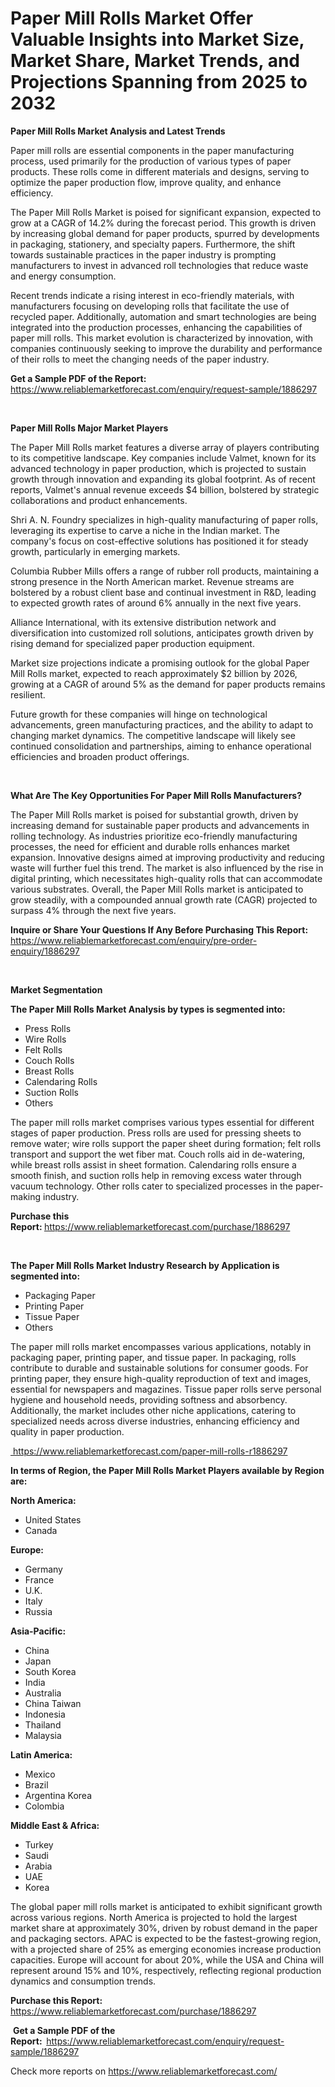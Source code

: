 <p><h1>Paper Mill Rolls Market Offer Valuable Insights into Market Size, Market Share, Market Trends, and Projections Spanning from 2025 to 2032</h1></p><p><strong>Paper Mill Rolls Market Analysis and Latest Trends</strong></p>
<p><p>Paper mill rolls are essential components in the paper manufacturing process, used primarily for the production of various types of paper products. These rolls come in different materials and designs, serving to optimize the paper production flow, improve quality, and enhance efficiency.</p><p>The Paper Mill Rolls Market is poised for significant expansion, expected to grow at a CAGR of 14.2% during the forecast period. This growth is driven by increasing global demand for paper products, spurred by developments in packaging, stationery, and specialty papers. Furthermore, the shift towards sustainable practices in the paper industry is prompting manufacturers to invest in advanced roll technologies that reduce waste and energy consumption.</p><p>Recent trends indicate a rising interest in eco-friendly materials, with manufacturers focusing on developing rolls that facilitate the use of recycled paper. Additionally, automation and smart technologies are being integrated into the production processes, enhancing the capabilities of paper mill rolls. This market evolution is characterized by innovation, with companies continuously seeking to improve the durability and performance of their rolls to meet the changing needs of the paper industry.</p></p>
<p><strong>Get a Sample PDF of the Report:&nbsp;</strong> <a href="https://www.reliablemarketforecast.com/enquiry/request-sample/1886297?utm_campaign=2393&utm_medium=2&utm_source=Github&utm_content=ia&utm_term=11042025&utm_id=paper-mill-rolls">https://www.reliablemarketforecast.com/enquiry/request-sample/1886297</a></p>
<p>&nbsp;</p>
<p><strong>Paper Mill Rolls Major Market Players</strong></p>
<p><p>The Paper Mill Rolls market features a diverse array of players contributing to its competitive landscape. Key companies include Valmet, known for its advanced technology in paper production, which is projected to sustain growth through innovation and expanding its global footprint. As of recent reports, Valmet's annual revenue exceeds $4 billion, bolstered by strategic collaborations and product enhancements.</p><p>Shri A. N. Foundry specializes in high-quality manufacturing of paper rolls, leveraging its expertise to carve a niche in the Indian market. The company's focus on cost-effective solutions has positioned it for steady growth, particularly in emerging markets.</p><p>Columbia Rubber Mills offers a range of rubber roll products, maintaining a strong presence in the North American market. Revenue streams are bolstered by a robust client base and continual investment in R&D, leading to expected growth rates of around 6% annually in the next five years.</p><p>Alliance International, with its extensive distribution network and diversification into customized roll solutions, anticipates growth driven by rising demand for specialized paper production equipment. </p><p>Market size projections indicate a promising outlook for the global Paper Mill Rolls market, expected to reach approximately $2 billion by 2026, growing at a CAGR of around 5% as the demand for paper products remains resilient.</p><p>Future growth for these companies will hinge on technological advancements, green manufacturing practices, and the ability to adapt to changing market dynamics. The competitive landscape will likely see continued consolidation and partnerships, aiming to enhance operational efficiencies and broaden product offerings.</p></p>
<p>&nbsp;</p>
<p><strong>What Are The Key Opportunities For Paper Mill Rolls Manufacturers?</strong></p>
<p><p>The Paper Mill Rolls market is poised for substantial growth, driven by increasing demand for sustainable paper products and advancements in rolling technology. As industries prioritize eco-friendly manufacturing processes, the need for efficient and durable rolls enhances market expansion. Innovative designs aimed at improving productivity and reducing waste will further fuel this trend. The market is also influenced by the rise in digital printing, which necessitates high-quality rolls that can accommodate various substrates. Overall, the Paper Mill Rolls market is anticipated to grow steadily, with a compounded annual growth rate (CAGR) projected to surpass 4% through the next five years.</p></p>
<p><strong>Inquire or Share Your Questions If Any Before Purchasing This Report:</strong> <a href="https://www.reliablemarketforecast.com/enquiry/pre-order-enquiry/1886297?utm_campaign=2393&utm_medium=2&utm_source=Github&utm_content=ia&utm_term=11042025&utm_id=paper-mill-rolls">https://www.reliablemarketforecast.com/enquiry/pre-order-enquiry/1886297</a></p>
<p>&nbsp;</p>
<p><strong>Market Segmentation</strong></p>
<p><strong>The Paper Mill Rolls Market Analysis by types is segmented into:</strong></p>
<p><ul><li>Press Rolls</li><li>Wire Rolls</li><li>Felt Rolls</li><li>Couch Rolls</li><li>Breast Rolls</li><li>Calendaring Rolls</li><li>Suction Rolls</li><li>Others</li></ul></p>
<p><p>The paper mill rolls market comprises various types essential for different stages of paper production. Press rolls are used for pressing sheets to remove water; wire rolls support the paper sheet during formation; felt rolls transport and support the wet fiber mat. Couch rolls aid in de-watering, while breast rolls assist in sheet formation. Calendaring rolls ensure a smooth finish, and suction rolls help in removing excess water through vacuum technology. Other rolls cater to specialized processes in the paper-making industry.</p></p>
<p><strong>Purchase this Report:&nbsp;</strong><a href="https://www.reliablemarketforecast.com/purchase/1886297?utm_campaign=2393&utm_medium=2&utm_source=Github&utm_content=ia&utm_term=11042025&utm_id=paper-mill-rolls">https://www.reliablemarketforecast.com/purchase/1886297</a></p>
<p>&nbsp;</p>
<p><strong>The Paper Mill Rolls Market Industry Research by Application is segmented into:</strong></p>
<p><ul><li>Packaging Paper</li><li>Printing Paper</li><li>Tissue Paper</li><li>Others</li></ul></p>
<p><p>The paper mill rolls market encompasses various applications, notably in packaging paper, printing paper, and tissue paper. In packaging, rolls contribute to durable and sustainable solutions for consumer goods. For printing paper, they ensure high-quality reproduction of text and images, essential for newspapers and magazines. Tissue paper rolls serve personal hygiene and household needs, providing softness and absorbency. Additionally, the market includes other niche applications, catering to specialized needs across diverse industries, enhancing efficiency and quality in paper production.</p></p>
<p><a href="https://www.reliablemarketforecast.com/paper-mill-rolls-r1886297?utm_campaign=2393&utm_medium=2&utm_source=Github&utm_content=ia&utm_term=11042025&utm_id=paper-mill-rolls">&nbsp;https://www.reliablemarketforecast.com/paper-mill-rolls-r1886297</a></p>
<p><strong>In terms of Region, the Paper Mill Rolls Market Players available by Region are:</strong></p>
<p>
    <p> <strong> North America: </strong>
        <ul>
            <li>United States</li>
            <li>Canada</li>
        </ul>
        </p> 
    <p> <strong> Europe: </strong>
        <ul>
            <li>Germany</li>
            <li>France</li>
            <li>U.K.</li>
            <li>Italy</li>
            <li>Russia</li>
        </ul>
        </p> 
    <p> <strong> Asia-Pacific: </strong>
        <ul>
            <li>China</li>
            <li>Japan</li>
            <li>South Korea</li>
            <li>India</li>
            <li>Australia</li>
            <li>China Taiwan</li>
            <li>Indonesia</li>
            <li>Thailand</li>
            <li>Malaysia</li>
        </ul>
        </p> 
    <p> <strong> Latin America: </strong>
        <ul>
            <li>Mexico</li>
            <li>Brazil</li>
            <li>Argentina Korea</li>
            <li>Colombia</li>
        </ul>
        </p> 
    <p> <strong> Middle East & Africa: </strong>
        <ul>
            <li>Turkey</li>
            <li>Saudi</li>
            <li>Arabia</li>
            <li>UAE</li>
            <li>Korea</li>
        </ul>
    </p>
    </p>
<p><p>The global paper mill rolls market is anticipated to exhibit significant growth across various regions. North America is projected to hold the largest market share at approximately 30%, driven by robust demand in the paper and packaging sectors. APAC is expected to be the fastest-growing region, with a projected share of 25% as emerging economies increase production capacities. Europe will account for about 20%, while the USA and China will represent around 15% and 10%, respectively, reflecting regional production dynamics and consumption trends.</p></p>
<p><strong>Purchase this Report: </strong><a href="https://www.reliablemarketforecast.com/purchase/1886297?utm_campaign=2393&utm_medium=2&utm_source=Github&utm_content=ia&utm_term=11042025&utm_id=paper-mill-rolls">https://www.reliablemarketforecast.com/purchase/1886297</a></p>
<p>&nbsp;<strong>Get a Sample PDF of the Report:&nbsp;&nbsp;</strong><a href="https://www.reliablemarketforecast.com/enquiry/request-sample/1886297?utm_campaign=2393&utm_medium=2&utm_source=Github&utm_content=ia&utm_term=11042025&utm_id=paper-mill-rolls">https://www.reliablemarketforecast.com/enquiry/request-sample/1886297</a></p>
<p><strong></strong></p>
<p>Check more reports on <a href="https://www.reliablemarketforecast.com/?utm_campaign=2393&utm_medium=2&utm_source=Github&utm_content=ia&utm_term=11042025&utm_id=paper-mill-rolls">https://www.reliablemarketforecast.com/</a></p>